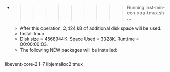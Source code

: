 * >>>>>>>>> Running inst-min-con-xtra-tmux.sh ...
  * After this operation, 2,424 kB of additional disk space will be used.
  * Install tmux.
  * Disk size = 4568944K. Space Used = 3328K. Runtime = 00:00:00:03.
  * The following NEW packages will be installed:
  ```bash
libevent-core-2.1-7 libjemalloc2 tmux
  ```
